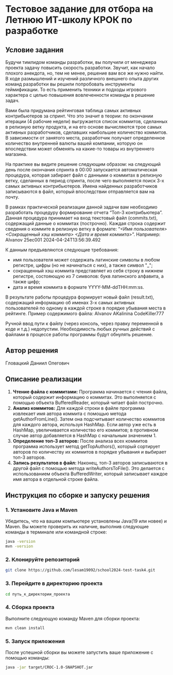 # Тестовое задание для отбора на Летнюю ИТ-школу КРОК по разработке

## Условие задания
Будучи тимлидом команды разработки, вы получили от менеджера проекта задачу повысить скорость разработки. Звучит, как начало плохого анекдота, но, тем не менее, решение вам все же нужно найти. В ходе размышлений и изучений различного внешнего опыта других команд разработки вы решили попробовать инструменты геймификации. То есть применить техники и подходы игрового характера с целью повышения вовлеченности команды в решение задач.

Вами была придумана рейтинговая таблица самых активных контрибьютеров за спринт. Что это значит в теории: по окончании итерации (4 рабочие недели) выгружается список коммитов, сделанных в релизную ветку продукта, и на его основе вычисляются трое самых активных разработчиков, сделавших наибольшее количество коммитов. В зависимости от занятого места, разработчик получает определенное количество внутренней валюты вашей компании, которую он впоследствии может обменять на какие-то товары из внутреннего магазина.

На практике вы видите решение следующим образом: на следующий день после окончания спринта в 00:00 запускается автоматическая процедура, которая забирает файл с данными о коммитах в релизную ветку, сделанных в период спринта, после чего выполняется поиск 3-х самых активных контрибьютеров. Имена найденных разработчиков записываются в файл, который впоследствии отправляется вам на почту.

В рамках практической реализации данной задачи вам необходимо разработать процедуру формирование отчета “Топ-3 контрибьютера”. Данная процедура принимает на вход текстовый файл (commits.txt), содержащий данные о коммитах (построчно). Каждая строка содержит сведения о коммите в релизную ветку в формате: “_<Имя пользователя> <Сокращенный хэш коммита> <Дата и время коммита>_”.
Например: AIvanov 25ec001 2024-04-24T13:56:39.492

К данным предъявляются следующие требования:
- имя пользователя может содержать латинские символы в любом регистре, цифры (но не начинаться с них), а также символ "_";
- сокращенный хэш коммита представляет из себя строку в нижнем регистре, состояющую из 7 символов: букв латинского алфавита, а также цифр;
- дата и время коммита в формате YYYY-MM-ddTHH:mm:ss.

В результате работы процедура формирует новый файл (result.txt), содержащий информацию об именах 3-х самых активных пользователей по одному в каждой строке в порядке убывания места в рейтинге. Пример содержимого файла:
AIvanov
AKalinina
CodeKiller777

Ручной ввод пути к файлу (через консоль, через правку переменной в коде и т.д.) недопустим. Необходимость любых ручных действий с файлами в процессе работы программы будут обнулять решение.

## Автор решения

Гловацкий Даниил Олегович

## Описание реализации

1. **Чтение файла с коммитами:** Программа начинается с чтения файла, который содержит информацию о коммитах. Это выполняется с помощью объекта BufferedReader, который читает файл построчно.
2. **Анализ коммитов:** Для каждой строки в файле программа извлекает имя автора коммита с помощью метода getAuthorFromLine(). Затем она подсчитывает количество коммитов для каждого автора, используя HashMap. Если автор уже есть в HashMap, увеличивается количество его коммитов; в противном случае автор добавляется в HashMap с начальным значением 1.
3. **Определение топ-3 авторов:** После анализа всех коммитов программа использует метод getTopAuthors(), который сортирует авторов по количеству их коммитов в порядке убывания и выбирает топ-3 авторов.
4. **Запись результатов в файл:** Наконец, топ-3 авторов записываются в другой файл с помощью метода writeAuthorsToFile(). Это делается с использованием объекта BufferedWriter, который записывает каждое имя автора в отдельной строке файла.

## Инструкция по сборке и запуску решения

### 1. Установите Java и Maven

Убедитесь, что на вашем компьютере установлены Java(19 или новее) и Maven. Вы можете проверить их наличие, выполнив следующие команды в терминале или командной строке:

```bash
java -version
mvn -version
```

### 2. Клонируйте репозиторий

```bash
git clone https://github.com/lesam19092/school2024-test-task4.git
```

### 3. Перейдите в директорию проекта

```bash
cd путь_к_директории_проекта
```

### 4. Сборка проекта
Выполните следующую команду Maven для сборки проекта:

```bash
mvn clean install
```

### 5. Запуск приложения
После успешной сборки вы можете запустить ваше приложение с помощью команды:
```bash
java -jar target/CROC-1.0-SNAPSHOT.jar
```